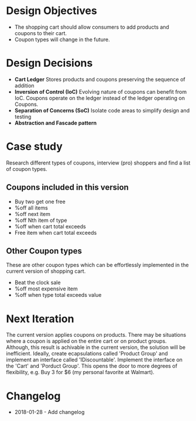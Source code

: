 # Design Objectives
- The shopping cart should allow consumers to add products and coupons to their cart.
- Coupon types will change in the future.

# Design Decisions
- **Cart Ledger** Stores products and coupons preserving the sequence of addition
- **Inversion of Control (IoC)** Evolving nature of coupons can benefit from IoC. Coupons operate on the ledger instead of the ledger operating on Coupons.
- **Separation of Concerns (SoC)** Isolate code areas to simplify design and testing
- **Abstraction and Fascade pattern**

# Case study
Research different types of coupons, interview (pro) shoppers and find a list of coupon types.

## Coupons included in this version
- Buy two get one free
- %off all items
- %off next item
- %off Nth item of type
- %off when cart total exceeds
- Free item when cart total exceeds

## Other Coupon types
These are other coupon types which can be effortlessly implemented in the current version of shopping cart.
- Beat the clock sale
- %off most expensive item
- %off when type total exceeds value

# Next Iteration
The current version applies coupons on products. There may be situations where a coupon is applied on the entire cart or on product groups. Although, this result is achivable in the current version, the solution will be inefficient. Ideally, create ecapsulations called 'Product Group' and implement an interface called 'IDiscountable'. Implement the interface on the 'Cart' and 'Porduct Group'. This opens the door to more degrees of flexibility, e.g. Buy 3 for $6 (my personal favorite at Walmart).

# Changelog
- 2018-01-28 - Add changelog
